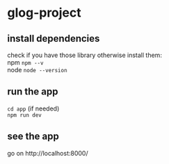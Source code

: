 # glog-project
## install dependencies
check if you have those library otherwise install them:  
npm `npm --v`  
node `node --version`  

## run the app
`cd app` (if needed)  
`npm run dev`  

## see the app
go on http://localhost:8000/
